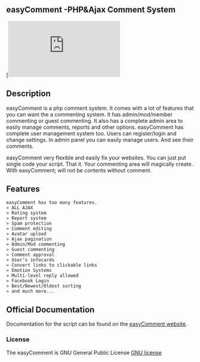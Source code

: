 ## easyComment -PHP&Ajax Comment System

[![License](http://easycomment.akbilisim.com/doc.html)

## Description
easyComment is a php comment system. It comes with a lot of features that you can want the a commenting system. It has admin/mod/member commenting or guest commenting. It also has a complete admin area to easily manage comments, reports and other options. easyComment has complete user management system too. Users can register/login and change settings. In admin panel you can easily manage users. And see their comments. 

easyComment very flexible and easily fix your websites. You can just put single code your script. That it. Your commenting area will magically create.
With easyComment; will not be contents without comment. 

## Features
    easyComment has too many features.
	» ALL AJAX
	» Rating system
	» Report system
	» Spam protection
	» Comment editing
	» Avatar upload
	» Ajax pagination
	» Admin/Mod commenting
	» Guest commenting
	» Comment approval
	» User’s infocards
	» Convert links to clickable links
	» Emotion Systems
	» Multi-level reply allowed
	» Facebook Login
	» Best/Newest/Oldest sorting
	» and much more...

## Official Documentation

Documentation for the script can be found on the [easyComment website](http://laravel.com/docs).

### License

The easyComment is  GNU General Public License [GNU license](http://www.gnu.org/licenses/gpl-3.0.en.html)
